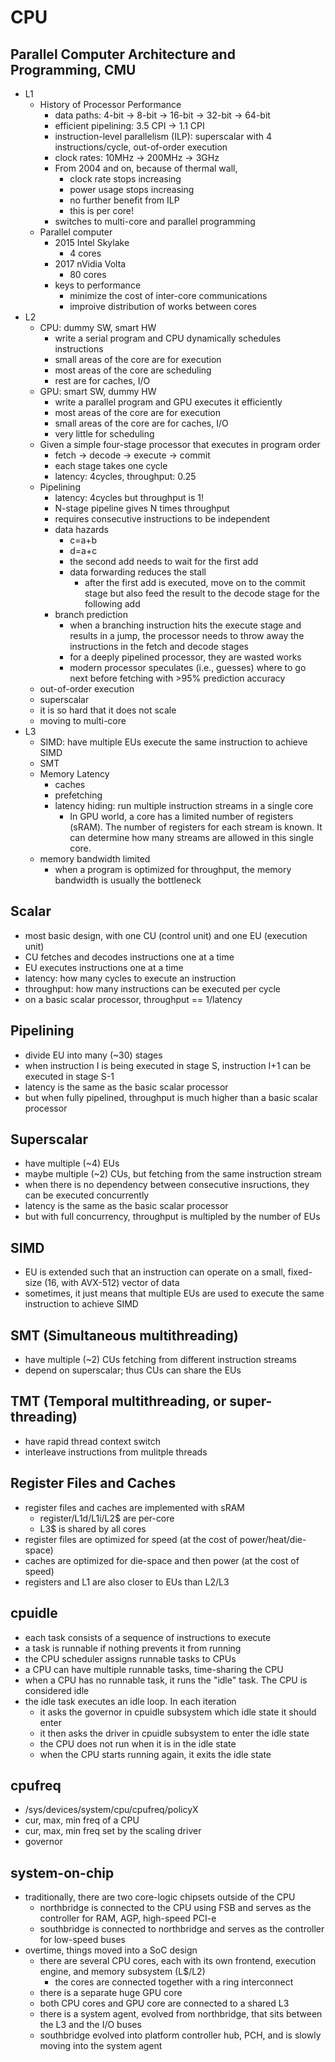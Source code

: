 # CPU

## Parallel Computer Architecture and Programming, CMU

* L1
  * History of Processor Performance
    * data paths: 4-bit -> 8-bit -> 16-bit -> 32-bit -> 64-bit
    * efficient pipelining: 3.5 CPI -> 1.1 CPI
    * instruction-level parallelism (ILP): superscalar with 4
      instructions/cycle, out-of-order execution
    * clock rates: 10MHz -> 200MHz -> 3GHz
    * From 2004 and on, because of thermal wall,
      * clock rate stops increasing
      * power usage stops increasing
      * no further benefit from ILP
      * this is per core!
    * switches to multi-core and parallel programming
  * Parallel computer
    * 2015 Intel Skylake
      * 4 cores
    * 2017 nVidia Volta
      * 80 cores
    * keys to performance
      * minimize the cost of inter-core communications
      * improive distribution of works between cores
* L2
  * CPU: dummy SW, smart HW
    * write a serial program and CPU dynamically schedules instructions
    * small areas of the core are for execution
    * most areas of the core are scheduling
    * rest are for caches, I/O
  * GPU: smart SW, dummy HW
    * write a parallel program and GPU executes it efficiently
    * most areas of the core are for execution
    * small areas of the core are for caches, I/O
    * very little for scheduling
  * Given a simple four-stage processor that executes in program order
    * fetch -> decode -> execute -> commit
    * each stage takes one cycle
    * latency: 4cycles, throughput: 0.25
  * Pipelining
    * latency: 4cycles but throughput is 1!
    * N-stage pipeline gives N times throughput
    * requires consecutive instructions to be independent
    * data hazards
      * c=a+b
      * d=a+c
      * the second add needs to wait for the first add
      * data forwarding reduces the stall
        * after the first add is executed, move on to the commit stage but
          also feed the result to the decode stage for the following add
    * branch prediction
      * when a branching instruction hits the execute stage and results in a
      	jump, the processor needs to throw away the instructions in the fetch
      	and decode stages
      * for a deeply pipelined processor, they are wasted works
      * modern processor speculates (i.e., guesses) where to go next before
      	fetching with >95% prediction accuracy
  * out-of-order execution
  * superscalar
  * it is so hard that it does not scale
  * moving to multi-core
* L3
  * SIMD: have multiple EUs execute the same instruction to achieve SIMD
  * SMT
  * Memory Latency
    * caches
    * prefetching
    * latency hiding: run multiple instruction streams in a single core
      * In GPU world, a core has a limited number of registers (sRAM).  The
      	number of registers for each stream is known.  It can determine how
      	many streams are allowed in this single core.
  * memory bandwidth limited
    * when a program is optimized for throughput, the memory bandwidth is
      usually the bottleneck


## Scalar

* most basic design, with one CU (control unit) and one EU (execution unit)
* CU fetches and decodes instructions one at a time
* EU executes instructions one at a time
* latency: how many cycles to execute an instruction
* throughput: how many instructions can be executed per cycle
* on a basic scalar processor, throughput == 1/latency

## Pipelining

* divide EU into many (~30) stages
* when instruction I is being executed in stage S, instruction I+1 can be
  executed in stage S-1
* latency is the same as the basic scalar processor
* but when fully pipelined, throughput is much higher than a basic scalar
  processor

## Superscalar

* have multiple (~4) EUs
* maybe multiple (~2) CUs, but fetching from the same instruction stream
* when there is no dependency between consecutive insructions, they can be
  executed concurrently
* latency is the same as the basic scalar processor
* but with full concurrency, throughput is multipled by the number of EUs

## SIMD

* EU is extended such that an instruction can operate on a small, fixed-size
  (16, with AVX-512) vector of data
* sometimes, it just means that multiple EUs are used to execute the same
  instruction to achieve SIMD

## SMT (Simultaneous multithreading)

* have multiple (~2) CUs fetching from different instruction streams
* depend on superscalar; thus CUs can share the EUs

## TMT (Temporal multithreading, or super-threading)

* have rapid thread context switch
* interleave instructions from mulitple threads

## Register Files and Caches

* register files and caches are implemented with sRAM
  * register/L1d/L1i/L2$ are per-core
  * L3$ is shared by all cores
* register files are optimized for speed (at the cost of power/heat/die-space)
* caches are optimized for die-space and then power (at the cost of speed)
* registers and L1 are also closer to EUs than L2/L3

## cpuidle

* each task consists of a sequence of instructions to execute
* a task is runnable if nothing prevents it from running
* the CPU scheduler assigns runnable tasks to CPUs
* a CPU can have multiple runnable tasks, time-sharing the CPU
* when a CPU has no runnable task, it runs the "idle" task.  The CPU is
  considered idle
* the idle task executes an idle loop.  In each iteration
  * it asks the governor in cpuidle subsystem which idle state it should enter
  * it then asks the driver in cpuidle subsystem to enter the idle state
  * the CPU does not run when it is in the idle state
  * when the CPU starts running again, it exits the idle state

## cpufreq

* /sys/devices/system/cpu/cpufreq/policyX
* cur, max, min freq of a CPU
* cur, max, min freq set by the scaling driver
* governor

## system-on-chip

- traditionally, there are two core-logic chipsets outside of the CPU
  - northbridge is connected to the CPU using FSB and serves as the controller
    for RAM, AGP, high-speed PCI-e
  - southbridge is connected to northbridge and serves as the controller for
    low-speed buses
- overtime, things moved into a SoC design
  - there are several CPU cores, each with its own frontend, execution engine,
    and memory subsystem (L$/L2)
    - the cores are connected together with a ring interconnect
  - there is a separate huge GPU core
  - both CPU cores and GPU core are connected to a shared L3
  - there is a system agent, evolved from northbridge, that sits between the
    L3 and the I/O buses
  - southbridge evolved into platform controller hub, PCH, and is slowly
    moving into the system agent
